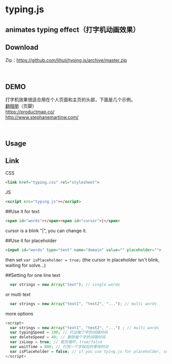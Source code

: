 # typing.js
## animates typing effect（打字机动画效果）

<h2>Download</h2>
<p>Zip：<a href="https://github.com/lihuii/typing.js/archive/master.zip" target="_blank">https://github.com/lihuii/typing.js/archive/master.zip</a></p>
<p>&nbsp;</p>
<h2>DEMO</h2>
<p>打字机效果很适合用在个人页面和主页的头部，下面是几个示例。<br />
<a href="http://fanxiangce.com" target="_blank">翻相册</a>（页脚）<br />
<a href="https://productmap.co/" target="_blank">https://productmap.co/<br />
http://www.stephanemartinw.com/</a></p>
<p>&nbsp;</p>
<h2>Usage</h2>

## Link  
CSS  
``` HTML
<link href="typing.css" rel="stylesheet">
```
JS  
``` HTML
<script src="typing.js"></script>
``` 

##Use it for text
``` HTML
<span id="words"></span><span id="cursor">|</span>
```
cursor is a blink "|", you can change it.

##Use it for placeholder
``` HTML
<input id="words" type="text" name="domain" value="" placeholder="">
```
then set `var isPlaceholder = true;` (the cursor in placeholder isn't blink, waiting for solve...)


##Setting
for one line text
```Javascript
  var strings = new Array("text"); // single words
```
or multi text
```Javascript
  var strings = new Array("text1", "text2", "..."); // multi words
```
  
more options
```Javascript
<script>
  var strings = new Array("text1", "text2", "...") ; // multi words
  var typingSpeed = 100; // 打出每个字的间隔时间
  var deleteSpeed = 40; // 删除每个字的间隔时间
  var isLoop = true; // 是否循环，true/false
  var waitTime = 800; // 打完一个字段后的等待时间
  var isPlaceholder = false; // if you use tying.js for placeholder, set it true.
</script>
```
